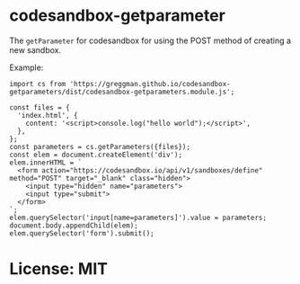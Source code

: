# codesandbox-getparameter

The `getParameter` for codesandbox for using the POST method of creating
a new sandbox.

Example:

```
import cs from 'https://greggman.github.io/codesandbox-getparameters/dist/codesandbox-getparameters.module.js';

const files = {
  'index.html', {
    content: '<script>console.log("hello world");</script>',
  },
};
const parameters = cs.getParameters({files});
const elem = document.createElement('div');
elem.innerHTML = `
  <form action="https://codesandbox.io/api/v1/sandboxes/define" method="POST" target="_blank" class="hidden">
    <input type="hidden" name="parameters">
    <input type="submit">
  </form>
`;
elem.querySelector('input[name=parameters]').value = parameters;
document.body.appendChild(elem);
elem.querySelector('form').submit();
```

# License: MIT
